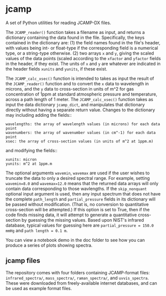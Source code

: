 jcamp
=====

A set of Python utilities for reading JCAMP-DX files.

The ``JCAMP_reader()`` function takes a filename as input, and returns a dictionary containing the data found in the file. Specifically, the keys contained in the dictionary are: (1) the field names found in the file's header, with values being int- or float-type if the corresponding field is a numerical type, or a string-type otherwise. (2) two arrays ``x`` and ``y``, giving the scaled values of the data points (scaled according to the ``xfactor`` and ``yfactor`` fields in the header, if they exist. The units of ``x`` and ``y`` are whatever are indicated in the header fields ``xunits`` and ``yunits``, if these exist.

The ``JCAMP_calc_xsec()`` function is intended to takes as input the result of the ``JCAMP_reader()`` function and to convert the ``x`` data to wavelength in microns, and the ``y`` data to cross-section in units of m^2 for gas concentration of 1ppm at standard atmospheric pressure and temperature, across a path length of 1 meter. The ``JCAMP_calc_xsec()`` function takes as input the data dictionary ``jcamp_dict``, and manipulates that dictionary directly without having a separate return value. Changes to the dictionary may including adding the fields::

    wavelengths: the array of wavelength values (in microns) for each data point
    wavenumbers: the array of wavenumber values (in cm^-1) for each data point
    xsec: the array of cross-section values (in units of m^2 at 1ppm.m)

and modifying the fields::

    xunits: micron
    yunits: m^2 at 1ppm.m

The optional arguments ``wavemin``, ``wavemax`` are used if the user wishes to truncate the data to only a desired spectral range. For example, setting ``wavemin=8.0`` and ``wavemax=12.0`` means that the returned data arrays will only contain data corresponding to those wavlengths. If the ``skip_nonquant`` optional input argument is used, then any input spectrum that does not have the complete ``path_length`` and ``partial_pressure`` fields in its dictionary will be passed without modification. (That is, no conversion to quantitative cross-section will be attempted.) If this option is set to True, then if the code finds missing data, it will attempt to generate a quantitative cross-section by guessing the missing values. Based upon NIST's infrared database, typical values for guessing here are ``partial_pressure = 150.0 mmHg`` and ``path length = 0.1 m``.

You can view a notebook demo in the doc folder to see how you can produce a series of plots showing spectra.

jcamp files
-----------

The repository comes with four folders containing JCAMP-format files: ``infrared_spectra/``, ``mass_spectra/``, ``raman_spectra/``, and ``uvvis_spectra``. These were downloaded from freely-available internet databases, and can be used as example format files.
